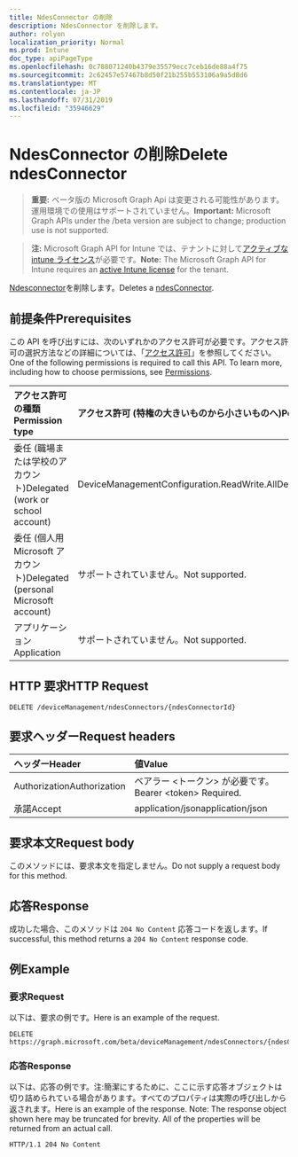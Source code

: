 ```yaml
---
title: NdesConnector の削除
description: NdesConnector を削除します。
author: rolyon
localization_priority: Normal
ms.prod: Intune
doc_type: apiPageType
ms.openlocfilehash: 0c788071240b4379e35579ecc7ceb16de88a4f75
ms.sourcegitcommit: 2c62457e57467b8d50f21b255b553106a9a5d8d6
ms.translationtype: MT
ms.contentlocale: ja-JP
ms.lasthandoff: 07/31/2019
ms.locfileid: "35946629"
---
```

# <a name="delete-ndesconnector"></a><span data-ttu-id="b2965-103">NdesConnector の削除</span><span class="sxs-lookup"><span data-stu-id="b2965-103">Delete ndesConnector</span></span>

> <span data-ttu-id="b2965-104">**重要:** ベータ版の Microsoft Graph Api は変更される可能性があります。運用環境での使用はサポートされていません。</span><span class="sxs-lookup"><span data-stu-id="b2965-104">**Important:** Microsoft Graph APIs under the /beta version are subject to change; production use is not supported.</span></span>

> <span data-ttu-id="b2965-105">**注:** Microsoft Graph API for Intune では、テナントに対して[アクティブな intune ライセンス](https://go.microsoft.com/fwlink/?linkid=839381)が必要です。</span><span class="sxs-lookup"><span data-stu-id="b2965-105">**Note:** The Microsoft Graph API for Intune requires an [active Intune license](https://go.microsoft.com/fwlink/?linkid=839381) for the tenant.</span></span>

<span data-ttu-id="b2965-106">[Ndesconnector](../resources/intune-deviceconfig-ndesconnector.md)を削除します。</span><span class="sxs-lookup"><span data-stu-id="b2965-106">Deletes a [ndesConnector](../resources/intune-deviceconfig-ndesconnector.md).</span></span>

## <a name="prerequisites"></a><span data-ttu-id="b2965-107">前提条件</span><span class="sxs-lookup"><span data-stu-id="b2965-107">Prerequisites</span></span>
<span data-ttu-id="b2965-p101">この API を呼び出すには、次のいずれかのアクセス許可が必要です。アクセス許可の選択方法などの詳細については、「[アクセス許可](/graph/permissions-reference)」を参照してください。</span><span class="sxs-lookup"><span data-stu-id="b2965-p101">One of the following permissions is required to call this API. To learn more, including how to choose permissions, see [Permissions](/graph/permissions-reference).</span></span>

|<span data-ttu-id="b2965-110">アクセス許可の種類</span><span class="sxs-lookup"><span data-stu-id="b2965-110">Permission type</span></span>|<span data-ttu-id="b2965-111">アクセス許可 (特権の大きいものから小さいものへ)</span><span class="sxs-lookup"><span data-stu-id="b2965-111">Permissions (from most to least privileged)</span></span>|
|:---|:---|
|<span data-ttu-id="b2965-112">委任 (職場または学校のアカウント)</span><span class="sxs-lookup"><span data-stu-id="b2965-112">Delegated (work or school account)</span></span>|<span data-ttu-id="b2965-113">DeviceManagementConfiguration.ReadWrite.All</span><span class="sxs-lookup"><span data-stu-id="b2965-113">DeviceManagementConfiguration.ReadWrite.All</span></span>|
|<span data-ttu-id="b2965-114">委任 (個人用 Microsoft アカウント)</span><span class="sxs-lookup"><span data-stu-id="b2965-114">Delegated (personal Microsoft account)</span></span>|<span data-ttu-id="b2965-115">サポートされていません。</span><span class="sxs-lookup"><span data-stu-id="b2965-115">Not supported.</span></span>|
|<span data-ttu-id="b2965-116">アプリケーション</span><span class="sxs-lookup"><span data-stu-id="b2965-116">Application</span></span>|<span data-ttu-id="b2965-117">サポートされていません。</span><span class="sxs-lookup"><span data-stu-id="b2965-117">Not supported.</span></span>|

## <a name="http-request"></a><span data-ttu-id="b2965-118">HTTP 要求</span><span class="sxs-lookup"><span data-stu-id="b2965-118">HTTP Request</span></span>
<!-- {
  "blockType": "ignored"
}
-->
``` http
DELETE /deviceManagement/ndesConnectors/{ndesConnectorId}
```

## <a name="request-headers"></a><span data-ttu-id="b2965-119">要求ヘッダー</span><span class="sxs-lookup"><span data-stu-id="b2965-119">Request headers</span></span>
|<span data-ttu-id="b2965-120">ヘッダー</span><span class="sxs-lookup"><span data-stu-id="b2965-120">Header</span></span>|<span data-ttu-id="b2965-121">値</span><span class="sxs-lookup"><span data-stu-id="b2965-121">Value</span></span>|
|:---|:---|
|<span data-ttu-id="b2965-122">Authorization</span><span class="sxs-lookup"><span data-stu-id="b2965-122">Authorization</span></span>|<span data-ttu-id="b2965-123">ベアラー &lt;トークン&gt; が必要です。</span><span class="sxs-lookup"><span data-stu-id="b2965-123">Bearer &lt;token&gt; Required.</span></span>|
|<span data-ttu-id="b2965-124">承諾</span><span class="sxs-lookup"><span data-stu-id="b2965-124">Accept</span></span>|<span data-ttu-id="b2965-125">application/json</span><span class="sxs-lookup"><span data-stu-id="b2965-125">application/json</span></span>|

## <a name="request-body"></a><span data-ttu-id="b2965-126">要求本文</span><span class="sxs-lookup"><span data-stu-id="b2965-126">Request body</span></span>
<span data-ttu-id="b2965-127">このメソッドには、要求本文を指定しません。</span><span class="sxs-lookup"><span data-stu-id="b2965-127">Do not supply a request body for this method.</span></span>

## <a name="response"></a><span data-ttu-id="b2965-128">応答</span><span class="sxs-lookup"><span data-stu-id="b2965-128">Response</span></span>
<span data-ttu-id="b2965-129">成功した場合、このメソッドは `204 No Content` 応答コードを返します。</span><span class="sxs-lookup"><span data-stu-id="b2965-129">If successful, this method returns a `204 No Content` response code.</span></span>

## <a name="example"></a><span data-ttu-id="b2965-130">例</span><span class="sxs-lookup"><span data-stu-id="b2965-130">Example</span></span>

### <a name="request"></a><span data-ttu-id="b2965-131">要求</span><span class="sxs-lookup"><span data-stu-id="b2965-131">Request</span></span>
<span data-ttu-id="b2965-132">以下は、要求の例です。</span><span class="sxs-lookup"><span data-stu-id="b2965-132">Here is an example of the request.</span></span>
``` http
DELETE https://graph.microsoft.com/beta/deviceManagement/ndesConnectors/{ndesConnectorId}
```

### <a name="response"></a><span data-ttu-id="b2965-133">応答</span><span class="sxs-lookup"><span data-stu-id="b2965-133">Response</span></span>
<span data-ttu-id="b2965-p102">以下は、応答の例です。注:簡潔にするために、ここに示す応答オブジェクトは切り詰められている場合があります。すべてのプロパティは実際の呼び出しから返されます。</span><span class="sxs-lookup"><span data-stu-id="b2965-p102">Here is an example of the response. Note: The response object shown here may be truncated for brevity. All of the properties will be returned from an actual call.</span></span>
``` http
HTTP/1.1 204 No Content
```





